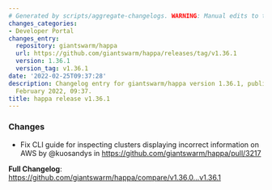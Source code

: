 ```yaml
---
# Generated by scripts/aggregate-changelogs. WARNING: Manual edits to this files will be overwritten.
changes_categories:
- Developer Portal
changes_entry:
  repository: giantswarm/happa
  url: https://github.com/giantswarm/happa/releases/tag/v1.36.1
  version: 1.36.1
  version_tag: v1.36.1
date: '2022-02-25T09:37:28'
description: Changelog entry for giantswarm/happa version 1.36.1, published on 25
  February 2022, 09:37.
title: happa release v1.36.1
---
```


### Changes

* Fix CLI guide for inspecting clusters displaying incorrect information on AWS by @kuosandys in https://github.com/giantswarm/happa/pull/3217


**Full Changelog**: https://github.com/giantswarm/happa/compare/v1.36.0...v1.36.1
